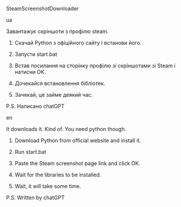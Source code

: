 SteamScreenshotDownloader

ua

Завантажує скріншоти з профілю steam. 

1. Скачай Python з офіційного сайту і встанови його.

2. Запусти start.bat

3. Встав посилання на сторінку профілю зі скріншотами зі Steam і натисни OK.

4. Дочекайся встановлення бібліотек.

5. Зачекай, це займе деякий час.

P.S. Написано chatGPT


en

It downloads it. Kind of. You need python though.

1. Download Python from official website and install it.

2. Run start.bat

3. Paste the Steam screenshot page link and click OK.

4. Wait for the libraries to be installed.

5. Wait, it will take some time.

P.S. Written by chatGPT
